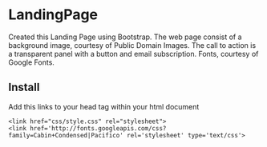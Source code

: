 # LandingPage

Created this Landing Page using Bootstrap. The web page consist of a background image, courtesy of Public Domain Images. The call to action is a transparent panel with a button and email subscription. Fonts, courtesy of Google Fonts. 

## Install

Add this links to your head tag within your html document
```
<link href="css/style.css" rel="stylesheet">
<link href='http://fonts.googleapis.com/css?family=Cabin+Condensed|Pacifico' rel='stylesheet' type='text/css'>
```
